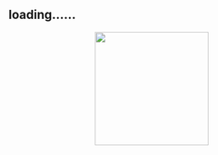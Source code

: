 ## loading......



<div align="center"> <img  src="https://gitee.com/MartinHub/MartinHub-notes/raw/master/images/weixin.png" width="200"/> </div>